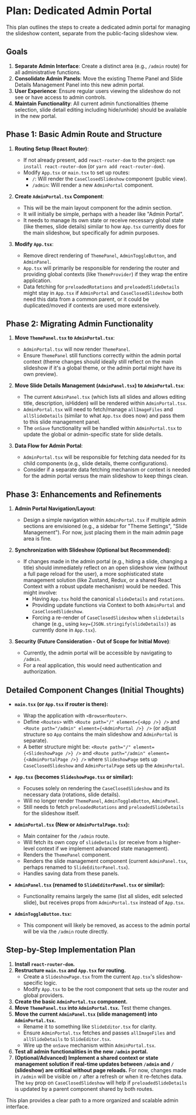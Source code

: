 # Plan: Dedicated Admin Portal

This plan outlines the steps to create a dedicated admin portal for managing the slideshow content, separate from the public-facing slideshow view.

## Goals

1.  **Separate Admin Interface**: Create a distinct area (e.g., `/admin` route) for all administrative functions.
2.  **Consolidate Admin Panels**: Move the existing Theme Panel and Slide Details Management Panel into this new admin portal.
3.  **User Experience**: Ensure regular users viewing the slideshow do not see or have access to admin controls.
4.  **Maintain Functionality**: All current admin functionalities (theme selection, slide detail editing including hide/unhide) should be available in the new portal.

## Phase 1: Basic Admin Route and Structure

1.  **Routing Setup (React Router)**:

    - If not already present, add `react-router-dom` to the project: `npm install react-router-dom` (or `yarn add react-router-dom`).
    - Modify `App.tsx` or `main.tsx` to set up routes:
      - `/`: Will render the `CaseClosedSlideshow` component (public view).
      - `/admin`: Will render a new `AdminPortal` component.

2.  **Create `AdminPortal.tsx` Component**:

    - This will be the main layout component for the admin section.
    - It will initially be simple, perhaps with a header like "Admin Portal".
    - It needs to manage its own state or receive necessary global state (like themes, slide details) similar to how `App.tsx` currently does for the main slideshow, but specifically for admin purposes.

3.  **Modify `App.tsx`**:
    - Remove direct rendering of `ThemePanel`, `AdminToggleButton`, and `AdminPanel`.
    - `App.tsx` will primarily be responsible for rendering the router and providing global contexts (like `ThemeProvider`) if they wrap the entire application.
    - Data fetching for `preloadedRotations` and `preloadedSlideDetails` might stay in `App.tsx` if `AdminPortal` and `CaseClosedSlideshow` both need this data from a common parent, or it could be duplicated/moved if contexts are used more extensively.

## Phase 2: Migrating Admin Functionality

1.  **Move `ThemePanel.tsx` to `AdminPortal.tsx`**:

    - `AdminPortal.tsx` will now render `ThemePanel`.
    - Ensure `ThemePanel` still functions correctly within the admin portal context (theme changes should ideally still reflect on the main slideshow if it's a global theme, or the admin portal might have its own preview).

2.  **Move Slide Details Management (`AdminPanel.tsx`) to `AdminPortal.tsx`**:

    - The current `AdminPanel.tsx` (which lists all slides and allows editing title, description, isHidden) will be rendered within `AdminPortal.tsx`.
    - `AdminPortal.tsx` will need to fetch/manage `allImageFiles` and `allSlideDetails` (similar to what `App.tsx` does now) and pass them to this slide management panel.
    - The `onSave` functionality will be handled within `AdminPortal.tsx` to update the global or admin-specific state for slide details.

3.  **Data Flow for Admin Portal**:
    - `AdminPortal.tsx` will be responsible for fetching data needed for its child components (e.g., slide details, theme configurations).
    - Consider if a separate data fetching mechanism or context is needed for the admin portal versus the main slideshow to keep things clean.

## Phase 3: Enhancements and Refinements

1.  **Admin Portal Navigation/Layout**:

    - Design a simple navigation within `AdminPortal.tsx` if multiple admin sections are envisioned (e.g., a sidebar for "Theme Settings", "Slide Management"). For now, just placing them in the main admin page area is fine.

2.  **Synchronization with Slideshow (Optional but Recommended)**:

    - If changes made in the admin portal (e.g., hiding a slide, changing a title) should immediately reflect on an open slideshow view (without a full page reload for the user), a more sophisticated state management solution (like Zustand, Redux, or a shared React Context with a robust update mechanism) would be needed. This might involve:
      - Having `App.tsx` hold the canonical `slideDetails` and `rotations`.
      - Providing update functions via Context to both `AdminPortal` and `CaseClosedSlideshow`.
      - Forcing a re-render of `CaseClosedSlideshow` when `slideDetails` change (e.g., using `key={JSON.stringify(slideDetails)}` as currently done in `App.tsx`).

3.  **Security (Future Consideration - Out of Scope for Initial Move)**:
    - Currently, the admin portal will be accessible by navigating to `/admin`.
    - For a real application, this would need authentication and authorization.

## Detailed Component Changes (Initial Thoughts)

- **`main.tsx` (or `App.tsx` if router is there):**

  - Wrap the application with `<BrowserRouter>`.
  - Define `<Routes>` with `<Route path="/" element={<App />} />` and `<Route path="/admin" element={<AdminPortal />} />` (or adjust structure so `App` contains the main slideshow and `AdminPortal` is separate).
  - A better structure might be: `<Route path="/" element={<SlideshowPage />} />` and `<Route path="/admin" element={<AdminPortalPage />} />` where `SlideshowPage` sets up `CaseClosedSlideshow` and `AdminPortalPage` sets up the `AdminPortal`.

- **`App.tsx` (becomes `SlideshowPage.tsx` or similar):**

  - Focuses solely on rendering the `CaseClosedSlideshow` and its necessary data (rotations, slide details).
  - Will no longer render `ThemePanel`, `AdminToggleButton`, `AdminPanel`.
  - Still needs to fetch `preloadedRotations` and `preloadedSlideDetails` for the slideshow itself.

- **`AdminPortal.tsx` (New or `AdminPortalPage.tsx`):**

  - Main container for the `/admin` route.
  - Will fetch its own copy of `slideDetails` (or receive from a higher-level context if we implement advanced state management).
  - Renders the `ThemePanel` component.
  - Renders the slide management component (current `AdminPanel.tsx`, perhaps renamed to `SlideEditorPanel.tsx`).
  - Handles saving data from these panels.

- **`AdminPanel.tsx` (renamed to `SlideEditorPanel.tsx` or similar):**

  - Functionality remains largely the same (list all slides, edit selected slide), but receives props from `AdminPortal.tsx` instead of `App.tsx`.

- **`AdminToggleButton.tsx`:**
  - This component will likely be removed, as access to the admin portal will be via the `/admin` route directly.

## Step-by-Step Implementation Plan

1.  **Install `react-router-dom`.**
2.  **Restructure `main.tsx` and `App.tsx` for routing.**
    - Create a `SlideshowPage.tsx` from the current `App.tsx`'s slideshow-specific logic.
    - Modify `App.tsx` to be the root component that sets up the router and global providers.
3.  **Create the basic `AdminPortal.tsx` component.**
4.  **Move `ThemePanel.tsx` into `AdminPortal.tsx`.** Test theme changes.
5.  **Move the current `AdminPanel.tsx` (slide management) into `AdminPortal.tsx`.**
    - Rename it to something like `SlideEditor.tsx` for clarity.
    - Ensure `AdminPortal.tsx` fetches and passes `allImageFiles` and `allSlideDetails` to `SlideEditor.tsx`.
    - Wire up the `onSave` mechanism within `AdminPortal.tsx`.
6.  **Test all admin functionalities in the new `/admin` portal.**
7.  **(Optional/Advanced) Implement a shared context or state management solution if real-time updates between `/admin` and `/` (slideshow) are critical without page reloads.** For now, changes made in `/admin` will be visible on `/` after a refresh or when it re-fetches data. The `key` prop on `CaseClosedSlideshow` will help if `preloadedSlideDetails` is updated by a parent component shared by both routes.

This plan provides a clear path to a more organized and scalable admin interface.
